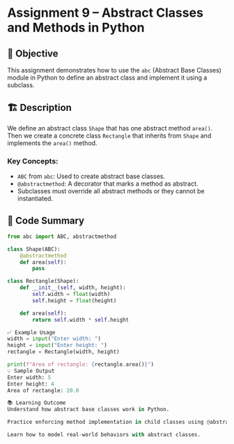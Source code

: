 # Assignment 9 – Abstract Classes and Methods in Python

## 🧠 Objective

This assignment demonstrates how to use the `abc` (Abstract Base Classes) module in Python to define an abstract class and implement it using a subclass.

## 🏗️ Description

We define an abstract class `Shape` that has one abstract method `area()`. Then we create a concrete class `Rectangle` that inherits from `Shape` and implements the `area()` method.

### Key Concepts:
- `ABC` from `abc`: Used to create abstract base classes.
- `@abstractmethod`: A decorator that marks a method as abstract.
- Subclasses must override all abstract methods or they cannot be instantiated.

## 🧾 Code Summary

```python
from abc import ABC, abstractmethod

class Shape(ABC):
    @abstractmethod
    def area(self):
        pass

class Rectangle(Shape):
    def __init__(self, width, height):
        self.width = float(width)
        self.height = float(height)

    def area(self):
        return self.width * self.height

✅ Example Usage
width = input("Enter width: ")
height = input("Enter height: ")
rectangle = Rectangle(width, height)

print(f"Area of rectangle: {rectangle.area()}")
💡 Sample Output
Enter width: 5
Enter height: 4
Area of rectangle: 20.0

📚 Learning Outcome
Understand how abstract base classes work in Python.

Practice enforcing method implementation in child classes using @abstractmethod.

Learn how to model real-world behaviors with abstract classes.